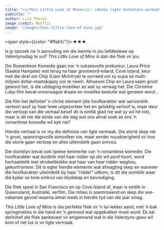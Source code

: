 ```yaml
---
title: "<i>This Little Love of Mine</i>: ideale ligte Valentyns-vermaak"
subtitle: ""
author: Liza Theron
image_credit: Netflix
image: "/images/this-little-love-of-mine.jpg"
---
```


<span style={{color: "#ffab1c"}}>★★★</span>

Is jy opsoek na ’n aanvulling om die leemte in jou liefdeslewe op Valentynsdag te vul? _This Little Love of Mine_ is dan die fliek vir jou.

Die Romantiese Komedie gaan oor ’n suksesvolle prokureur, Laura Price (Saskia Hampele) wat terug na haar grootword-eiland, Cove Island, keur met die doel om Chip (Liam McIntrye) te oorreed om sy oupa se multi-miljoen dollar-maatskappy oor te neem. Alhoewel Chip en Laura saam groot geword het, is die uitdaging moeiliker as wat sy verwag het. Die Christine Luby-film bevat onverwagse draaie en moeilike besluite wat geneem word…

Die film het defintief ’n cliché element (die hoofkarakter wat aanvanklik vertoon asof sy haar lewe uitgesorteer het en gelukkig verloof is, maar deur die verloop van die verhaal besef dit is eintlik glad nie wat sy wil hê nie), maar is dit nie die einde van die dag wat ons almal soek as ons ’n romantiese komedie wil kyk nie?

Hierdie verhaal is vir my die definisie van ligte vermaak. Die storie skep nie ’n groot, spanningsvolle atmosfeer nie, maar eerder nuuskierigheid vir hoe die storie gaan verloop en alles uiteindelik gaan ontvou.

Die storielyn bevat ook tipiese kenmerke van ’n romantiese komedie. Die hoofkarakter wat duidelik met haar _ridder op die wit perd_ hoort, word herhaaldelik met struikelblokke wat haar van haar ridder weghou, gekonfronteer. Dit is egter hierdie elemente wat afwagting skep en wanneer die hoofkarakter uiteindelik by haar “ridder” uitkom, is dit die oomblik waar die kyker se tone omkrul van blydskap en bevrediging.

Die fliek speel in San Francisco en op Cove Island af, maar is eintlik in Queensland, Australië, verfilm. Die milieu is asemrowend en skep die see-vakansie gevoel waarna almal reeds in hierdie tyd van die jaar smag.

_This Little Love of Mine_ is die perfekte fliek vir ’n lui-lekker aand, met ’n bak springmielies in die hand en ’n gemoed wat opgekukker moet word. Ek sal definitief die fliek aanbeveel vir enigiemand wat in die Valentyns-gees wil kom of net lus is vir ligte vermaak.
